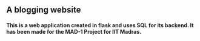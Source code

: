 ## A blogging website
#### This is a web application created in flask and uses SQL for its backend. It has been made for the MAD-1 Project for IIT Madras.
